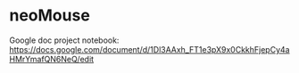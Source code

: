 # neoMouse

Google doc project notebook: https://docs.google.com/document/d/1Dl3AAxh_FT1e3pX9x0CkkhFjepCy4aHMrYmafQN6NeQ/edit
